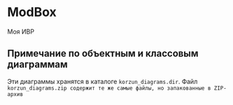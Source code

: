 # ModBox
Моя ИВР

## Примечание по объектным и классовым диаграммам
Эти диаграммы хранятся в каталоге `korzun_diagrams.dir`. Файл `korzun_diagrams.zip содержит те же самые файлы, но запакованные в ZIP-архив`
